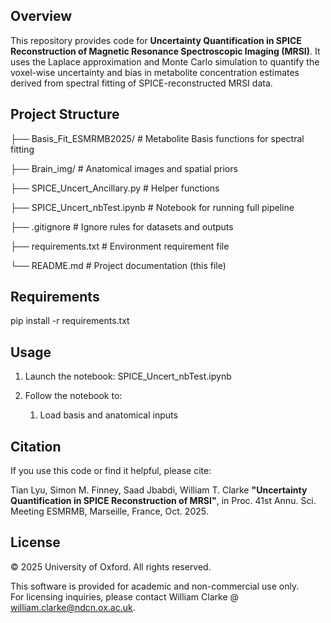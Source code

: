 ## Overview

This repository provides code for **Uncertainty Quantification in SPICE Reconstruction of Magnetic Resonance Spectroscopic Imaging (MRSI)**. It uses the Laplace approximation and Monte Carlo simulation to quantify the voxel-wise uncertainty and bias in metabolite concentration estimates derived from spectral fitting of SPICE-reconstructed MRSI data. 

## Project Structure

├── Basis_Fit_ESMRMB2025/ # Metabolite Basis functions for spectral fitting

├── Brain_img/ # Anatomical images and spatial priors

├── SPICE_Uncert_Ancillary.py # Helper functions

├── SPICE_Uncert_nbTest.ipynb # Notebook for running full pipeline

├── .gitignore # Ignore rules for datasets and outputs

├── requirements.txt # Environment requirement file

└── README.md # Project documentation (this file)

## Requirements

pip install -r requirements.txt

## Usage

1. Launch the notebook: SPICE_Uncert_nbTest.ipynb

2. Follow the notebook to: 

    1. Load basis and anatomical inputs

## Citation

If you use this code or find it helpful, please cite:

Tian Lyu, Simon M. Finney, Saad Jbabdi, William T. Clarke
**"Uncertainty Quantification in SPICE Reconstruction of MRSI"**,  in Proc. 41st Annu. Sci. Meeting ESMRMB, Marseille, France, Oct. 2025.

## License

© 2025 University of Oxford. All rights reserved.

This software is provided for academic and non-commercial use only.  
For licensing inquiries, please contact William Clarke @ william.clarke@ndcn.ox.ac.uk.
